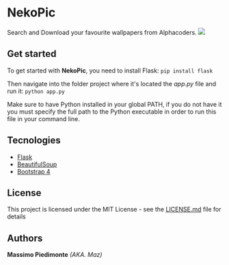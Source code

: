 # NekoPic

Search and Download your favourite wallpapers from Alphacoders.
<img src="https://image.ibb.co/hS5i28/nekopic.png" />

## Get started

To get started with **NekoPic**, you need to install Flask:
` pip install flask `

Then navigate into the folder project where it's located the _app.py_ file and run it:
` python app.py `

Make sure to have Python installed in your global PATH, if you do not have it you must specify the full path to the Python executable in order to run this file in your command line.


## Tecnologies

* [Flask](flask.pocoo.org/)
* [BeautifulSoup](https://www.crummy.com/software/BeautifulSoup/bs4/doc/)
* [Bootstrap 4](https://getbootstrap.com/docs/4.0/getting-started/introduction/)

## License

This project is licensed under the MIT License - see the [LICENSE.md](https://github.com/mynameismaz/NekoPic/blob/master/LICENSE) file for details

 ## Authors
 
 **Massimo Piedimonte** _(AKA. Maz)_
